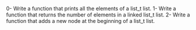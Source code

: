 0-	Write a function that prints all the elements of a list_t list.
1-	Write a function that returns the number of elements in a linked list_t list.
2-	Write a function that adds a new node at the beginning of a list_t list.
